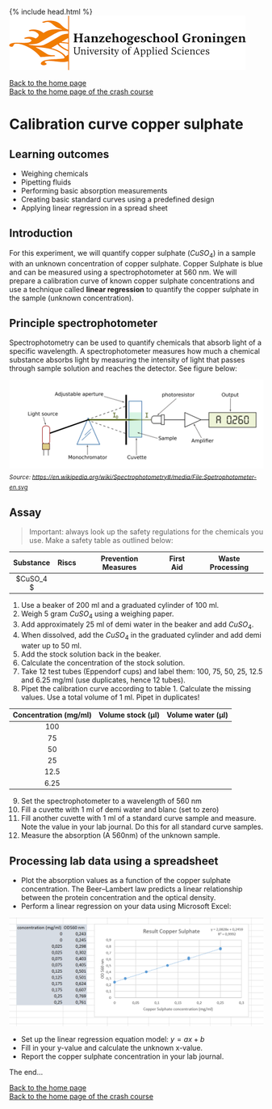 {% include head.html %}
![Hanze](../hanze/hanze.png)

[Back to the home page](../index.md)  
[Back to the home page of the crash course](./short.md)  

# Calibration curve copper sulphate

## Learning outcomes
- Weighing chemicals
- Pipetting fluids
- Performing basic absorption measurements
- Creating basic standard curves using a predefined design
- Applying linear regression in a spread sheet

## Introduction
For this experiment, we will quantify copper sulphate $(CuSO_4)$ in a sample with an unknown concentration of copper sulphate. Copper Sulphate is blue and can be measured using a spectrophotometer at 560 nm. We will prepare a calibration curve of known copper sulphate concentrations and use a technique called **linear regression** to quantify the copper sulphate in the sample (unknown concentration).

## Principle spectrophotometer
Spectrophotometry can be used to quantify chemicals that absorb light of a specific wavelength. A spectrophotometer measures how much a chemical substance absorbs light by measuring the intensity of light that passes through sample solution and reaches the detector. See figure below:

![Spectrophotometer](./copper/spectrophotometer.png)
*<sub>Source: https://en.wikipedia.org/wiki/Spectrophotometry#/media/File:Spetrophotometer-en.svg</sub>*

## Assay

> Important: always look up the safety regulations for the chemicals you use. Make a safety table as outlined below:

|Substance|Riscs|Prevention Measures|First Aid|Waste Processing|
|:-------:|-----|-------------------|---------|----------------|
|$CuSO_4 $|     |                   |         |                |


1. Use a beaker of 200 ml and a graduated cylinder of 100 ml.
2. Weigh 5 gram $CuSO_4$ using a weighing paper.
3. Add approximately 25 ml of demi water in the beaker and add $CuSO_4$.
4. When dissolved, add the $CuSO_4$ in the graduated cylinder and add demi water up to 50 ml.
5. Add the stock solution back in the beaker.
6. Calculate the concentration of the stock solution.
7. Take 12 test tubes (Eppendorf cups) and label them: 100, 75, 50, 25, 12.5 and 6.25 mg/ml (use duplicates, hence 12 tubes).
8. Pipet the calibration curve according to table 1. Calculate the missing values. Use a total volume of 1 ml. Pipet in duplicates!

|Concentration (mg/ml)|Volume stock (µl)|Volume water (µl)|
|:-------------------:|-----------------|-----------------|
|100                  |                 |                 |
|75                   |                 |                 |
|50                   |                 |                 |
|25                   |                 |                 |
|12.5                 |                 |                 |
|6.25                 |                 |                 |

9. Set the spectrophotometer to a wavelength of 560 nm
10. Fill a cuvette with 1 ml of demi water and blanc (set to zero)
11. Fill another cuvette with 1 ml of a standard curve sample and measure. Note the value in your lab journal. Do this for all standard curve samples.
12. Measure the absorption (A 560nm) of the unknown sample.

## Processing lab data using a spreadsheet
- Plot the absorption values as a function of the copper sulphate concentration. The Beer–Lambert law predicts a linear relationship between the protein concentration and the optical density.
- Perform a linear regression on your data using Microsoft Excel:

![Copper Example](./copper/copper.png)

- Set up the linear regression equation model: $y = ax + b$
- Fill in your y-value and calculate the unknown x-value.
- Report the copper sulphate concentration in your lab journal.

The end...

[Back to the home page](../index.md)  
[Back to the home page of the crash course](./short.md)  

